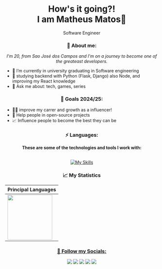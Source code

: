 <h1 align="center"> How's it going?! <br/>I am Matheus Matos👋</h1>
<p align="center"> Software Engineer </p>

<h3 align="center">🎉 About me: </h3>

<p align="center">

<p align="center"><i>I'm 20, from Sao José dos Campos and I'm on a journey to become one of the greateast developers.</i></p>

<ul>
    <li>👀 I’m currently in university graduating in Software engineering</li>
    <li>🌱 studying backend with Python (Flask, Django) also Node, and improving my React knowledge</li>
    <li>💬 Ask me about: tech, games, series</li>
   </ul>

<h3 align="center">🎯 Goals 2024/25: </h3>
    
<ul>
    <li>👨‍💻 improve my carrer and growth as a influencer!</li>
    <li>🤝 Help people in open-source projects</li>
    <li>📈 Influence people to become the best they can be</li>
   </ul>

    
<h3 align="center">⚡ Languages: </h3>

<div align="center">
    <strong>These are some of the technologies and tools I work with: </strong>
    
  <br>[![My Skills](https://skillicons.dev/icons?i=js,react,ts,mysql,nextjs,materialui,nodejs,sass,tailwind)](https://www.linkedin.com/in/mathmatos/)
  
    
</div>

<h3 align="center">📈 My Statistics </h3>

<div align="center">

| Principal Languages  |
| ------------------- |
| <img height="147em" src="https://github-readme-stats.vercel.app/api/top-langs/?username=math-matos&layout=compact&langs_count=7&theme=algolia"/> |


  <a href="https://www.linkedin.com/in/mathmatos/">
</div>
  
</div>
  
  
<h3 align="center">💬 Follow my Socials: </h3>
  
  <div align="center">
  <a href = "mailto:contatomathmatos@gmail.com"><img src="https://img.shields.io/badge/Gmail-D14836?style=for-the-badge&logo=gmail&logoColor=white"></a>  
  <a href="https://www.linkedin.com/in/mathmatos" target="_blank"><img src="https://img.shields.io/badge/-LinkedIn-%230077B5?style=for-the-badge&logo=linkedin&logoColor=white" target="_blank"></a>   
 	<a href="https://www.twitch.tv/mathzfps_" target="_blank"><img src="https://img.shields.io/badge/Twitch-9146FF?style=for-the-badge&logo=twitch&logoColor=white" target="_blank"></a>
 <a href="https://tiktok.com/@prodigiocode" target="_blank"><img src="https://img.shields.io/badge/TikTok-000000?style=for-the-badge&logo=tiktok&logoColor=white" target="_blank"></a> 
  <a href="https://instagram.com/prodigiocode" target="_blank"><img src="https://img.shields.io/badge/-Instagram-%23E4405F?style=for-the-badge&logo=instagram&logoColor=white" target="_blank"></a>
 
</div>
